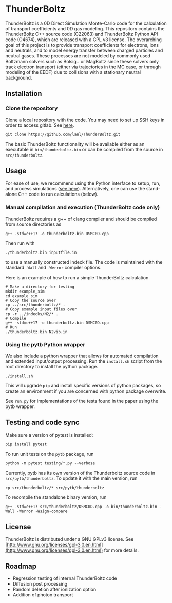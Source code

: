# ThunderBoltz

ThunderBoltz is a 0D Direct Simulation Monte-Carlo code for the calculation of transport
coefficients and 0D gas modeling. This repository contains the ThunderBoltz C++ source code (C22063)
and ThunderBoltz Python API code (O4674), which are released with a GPL v3 license. 
The overarching goal of this project is to provide
transport coefficients for electrons, ions and neutrals, and to model energy transfer
between charged particles and neutral gases. These processes are not modeled by
commonly used Boltzmann solvers such as Bolsig+ or MagBoltz since these solvers only
track electron transport (either via trajectories in the MC case, or through modeling
of the EEDF) due to collisions with a stationary neutral background.

## Installation

### Clone the repository

Clone a local repository with the code. You may need to set up
SSH keys in order to access gitlab. See [here](https://docs.gitlab.com/ee/user/ssh.html).
```
git clone https://github.com/lanl/ThunderBoltz.git
```
The basic ThunderBoltz functionality will be available either
as an executable in `bin/thunderboltz.bin` or can be compiled from the
source in `src/thunderboltz`.

## Usage

For ease of use, we recommend using the Python interface to setup, run,
and process simulations ([see here](#using-the-pytb-python-wrapper)).
Alternatively, one can use the stand-alone C++
code to run calculations (below).

### Manual compilation and execution (ThunderBoltz code only)

ThunderBoltz requires a g++ of clang compiler and should be compiled
from source directories as
```
g++ -std=c++17 -o thunderboltz.bin DSMC0D.cpp
```
Then run with
```
./thunderboltz.bin inputfile.in
```
to use a manually constructed indeck file. The code is maintained with the
standard `-Wall` and `-Werror` compiler options.

Here is an example of how to run a simple ThunderBoltz calculation.

```
# Make a directory for testing
mkdir example_sim
cd example_sim
# Copy the source over
cp ../src/thunderboltz/* .
# Copy example input files over
cp -r ../indecks/N2/* .
# Compile
g++ -std=c++17 -o thunderboltz.bin DSMC0D.cpp
# Run
./thunderboltz.bin N2vib.in
```

### Using the pytb Python wrapper

We also include a python wrapper that allows for automated compilation
and extended input/output processing. Run the `install.sh` script from the
root directory to install the python package.
```
./install.sh
```
This will upgrade `pip` and install specific versions of python packages,
so create an environment if you are concerned with python package overwrite.

See `run.py` for implementations of the tests found in the paper
using the pytb wrapper.


## Testing and code sync

Make sure a version of pytest is installed:
```
pip install pytest
```
To run unit tests on the `pytb` package, run
```
python -m pytest testing/*.py --verbose
```

Currently, pytb has its own version of the Thunderboltz source code in
`src/pytb/thunderboltz`. To update it with the main version, run
```
cp src/thunderboltz/* src/pytb/thunderboltz
```

To recompile the standalone binary version, run
```
g++ -std=c++17 src/thunderboltz/DSMC0D.cpp -o bin/thunderboltz.bin -Wall -Werror -Wsign-compare
```

## License

ThunderBoltz is distributed under a GNU GPLv3 license. See
[http://www.gnu.org/licenses/gpl-3.0.en.html](http://www.gnu.org/licenses/gpl-3.0.en.html)
for more details.

## Roadmap
- Regression testing of internal ThunderBoltz code
- Diffusion post processing
- Random deletion after ionization option
- Addition of photon transport
